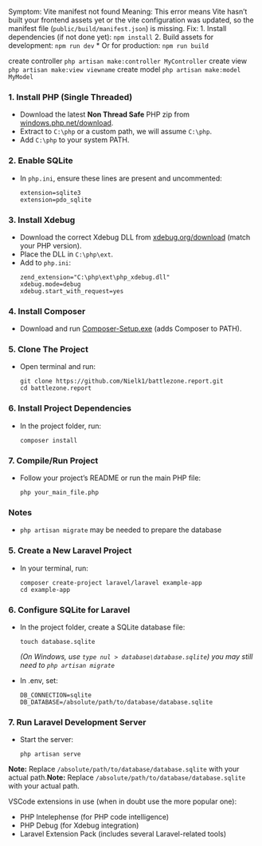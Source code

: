 Symptom: Vite manifest not found
Meaning: This error means Vite hasn’t built your frontend assets yet or the vite configuration was updated, so the manifest file (`public/build/manifest.json`) is missing.
Fix:
    1. Install dependencies (if not done yet): `npm install`
    2. Build assets for development: `npm run dev`
       * Or for production: `npm run build`

create controller `php artisan make:controller MyController`
create view `php artisan make:view viewname`
create model `php artisan make:model MyModel`







### 1. Install PHP (Single Threaded)
- Download the latest **Non Thread Safe** PHP zip from [windows.php.net/download](https://windows.php.net/download).
- Extract to `C:\php` or a custom path, we will assume `C:\php`.
- Add `C:\php` to your system PATH.

### 2. Enable SQLite
- In `php.ini`, ensure these lines are present and uncommented:
    ```
    extension=sqlite3
    extension=pdo_sqlite
    ```

### 3. Install Xdebug
- Download the correct Xdebug DLL from [xdebug.org/download](https://xdebug.org/download) (match your PHP version).
- Place the DLL in `C:\php\ext`.
- Add to `php.ini`:
    ```
    zend_extension="C:\php\ext\php_xdebug.dll"
    xdebug.mode=debug
    xdebug.start_with_request=yes
    ```

### 4. Install Composer
- Download and run [Composer-Setup.exe](https://getcomposer.org/download/) (adds Composer to PATH).

### 5. Clone The Project
- Open terminal and run:
    ```
    git clone https://github.com/Nielk1/battlezone.report.git
    cd battlezone.report
    ```

### 6. Install Project Dependencies
- In the project folder, run:
    ```
    composer install
    ```

### 7. Compile/Run Project
- Follow your project’s README or run the main PHP file:
    ```
    php your_main_file.php
    ```

### Notes
- `php artisan migrate` may be needed to prepare the database

### 5. Create a New Laravel Project

- In your terminal, run:
    ```
    composer create-project laravel/laravel example-app
    cd example-app
    ```

### 6. Configure SQLite for Laravel

- In the project folder, create a SQLite database file:
    ```
    touch database.sqlite
    ```
    *(On Windows, use `type nul > database\database.sqlite`)*
    *you may still need to `php artisan migrate`*

- In .env, set:
    ```
    DB_CONNECTION=sqlite
    DB_DATABASE=/absolute/path/to/database/database.sqlite
    ```

### 7. Run Laravel Development Server

- Start the server:
    ```
    php artisan serve
    ```

**Note:** Replace `/absolute/path/to/database/database.sqlite` with your actual path.**Note:** Replace `/absolute/path/to/database/database.sqlite` with your actual path.


VSCode extensions in use (when in doubt use the more popular one):
* PHP Intelephense (for PHP code intelligence)
* PHP Debug (for Xdebug integration)
* Laravel Extension Pack (includes several Laravel-related tools)
